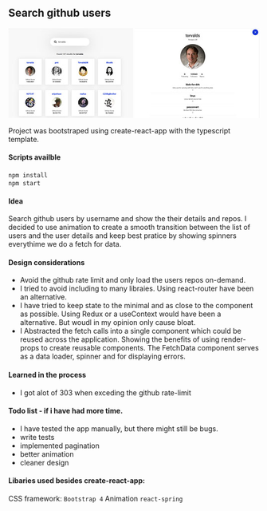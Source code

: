 ## Search github users

![](./screenshots/layouts_1.jpg)
![](./screenshots/layouts_2.jpg)

Project was bootstraped using create-react-app with the typescript template.

#### Scripts availble
````
npm install 
npm start
````

#### Idea
Search github users by username and show the their details and repos.
I decided to use animation to create a smooth transition between the list of users and the user details
and keep best pratice by showing spinners everythime we do a fetch for data. 

#### Design considerations
- Avoid the github rate limit and only load the users repos on-demand. 
- I tried to avoid including to many libraies. Using react-router have been an alternative.  
- I have tried to keep state to the minimal and as close to the component as possible. Using Redux or a useContext would have been a alternative. But woudl in my opinion only cause bloat.
- I Abstracted the fetch calls into a single component which could be reused across the application.
  Showing the benefits of using render-props to create reusable components.
  The FetchData component serves as a data loader, spinner and for displaying errors.

#### Learned in the process
- I got alot of 303 when exceding the github rate-limit
 
  
#### Todo list - if i have had more time.
- I have tested the app manually, but there might still be bugs.
- write tests
- implemented pagination
- better animation 
- cleaner design 

#### Libaries used besides create-react-app:
CSS framework: ```Bootstrap 4```
Animation ```react-spring```


